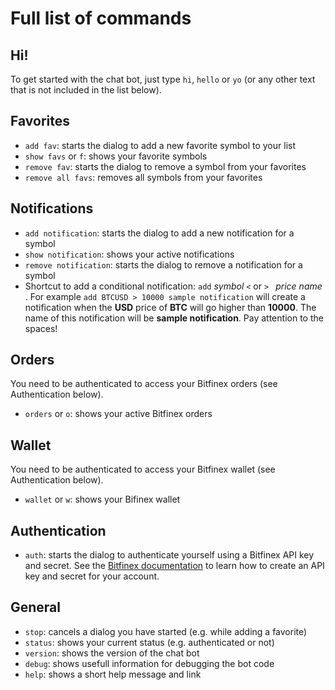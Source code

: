 # Full list of commands
## Hi!
To get started with the chat bot, just type `hi`, `hello` or `yo` (or any other text that is not included in the list below).
## Favorites
* `add fav`: starts the dialog to add a new favorite symbol to your list
* `show favs` or `f`: shows your favorite symbols
* `remove fav`: starts the dialog to remove a symbol from your favorites
* `remove all favs`: removes all symbols from your favorites
## Notifications
* `add notification`: starts the dialog to add a new notification for a symbol
* `show notification`: shows your active notifications
* `remove notification`: starts the dialog to remove a notification for a symbol
* Shortcut to add a conditional notification: `add` *symbol* `<` or `> ` *price* *name* . 
For example `add BTCUSD > 10000 sample notification` will create a notification when the **USD** price of **BTC** will go higher than **10000**. The name of this notification will be **sample notification**. Pay attention to the spaces!
## Orders
You need to be authenticated to access your Bitfinex orders (see Authentication below).
* `orders` or `o`: shows your active Bitfinex orders
## Wallet
You need to be authenticated to access your Bitfinex wallet (see Authentication below).
* `wallet` or `w`: shows your Bifinex wallet
## Authentication
* `auth`: starts the dialog to authenticate yourself using a Bitfinex API key and secret. See the [Bitfinex documentation](https://support.bitfinex.com/hc/en-us/articles/115002349625-API-Key-setup-and-Login) to learn how to create an API key and secret for your account. 
## General
* `stop`: cancels a dialog you have started (e.g. while adding a favorite)
* `status`: shows your current status (e.g. authenticated or not)
* `version`: shows the version of the chat bot  
* `debug`: shows usefull information for debugging the bot code
* `help`: shows a short help message and link
